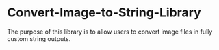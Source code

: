 # Convert-Image-to-String-Library
The purpose of this library is to allow users to convert image files in fully custom string outputs. 
